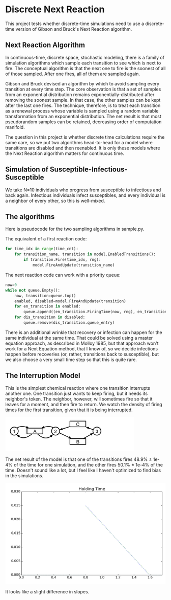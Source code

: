 # Discrete Next Reaction

This project tests whether discrete-time simulations need to
use a discrete-time version of Gibson and Bruck's Next Reaction algorithm.

## Next Reaction Algorithm

In continuous-time, discrete space, stochastic modeling, there
is a family of simulation algorithms which sample each transition
to see which is next to fire. The conceptual algorithm is that the next one
to fire is the soonest of all of those sampled. After one fires, all
of them are sampled again.

Gibson and Bruck devised an algorithm by which to avoid sampling every
transition at every time step. The core observation is that a
set of samples from an exponential distribution remains exponentially-distributed
after removing the soonest sample. In that case, the other samples
can be kept after the last one fires. The technique, therefore,
is to treat each transition as a renewal process whose variable is sampled
using a random variable transformation from an exponential distribution.
The net result is that most pseudorandom samples can be retained,
decreasing order of computation manifold.

The question in this project is whether discrete time calculations
require the same care, so we put two algorithms head-to-head 
for a model where transitions are disabled and then reenabled.
It is only these models where the Next Reaction algorithm matters
for continuous time.

## Simulation of Susceptible-Infectious-Susceptible

We take N=10 individuals who progress from susceptible to
infectious and back again. Infectious individuals infect susceptibles,
and every individual is a neighbor of every other, so this is well-mixed.


## The algorithms

Here is pseudocode for the two sampling algorithms in sample.py.

The equivalent of a first reaction code:

```Python
for time_idx in range(time_cnt):
    for transition_name, transition in model.EnabledTransitions():
        if transition.Fire(time_idx, rng):
            model.FireAndUpdate(transition_name)
```

The next reaction code can work with a priority queue:

```Python
now=0
while not queue.Empty():
    now, transition=queue.top()
    enabled, disabled=model.FireAndUpdate(transition)
    for en_transition in enabled:
    	queue.append((en_transition.FiringTime(now, rng), en_transition))
    for dis_transition in disabled:
    	queue.remove(dis_transition.queue_entry)
```

There is an additional wrinkle that recovery or infection can
happen for the same individual at the same time. That could be solved
using a master equation approach, as described in Molloy 1985, but
that approach won't work for a Next Equation method, that I know of,
so we decide infections happen before recoveries (or, rather, transitions
back to susceptible), but we also choose a very small time step so
that this is quite rare.

## The Interruption Model

This is the simplest chemical reaction where one transition interrupts
another one. One transition just wants to keep firing, but it needs
its neighbor's token. The neighbor, however, will sometimes fire
so that it leaves for a moment, and then fire to return. We watch
the density of firing times for the first transition, given that
it is being interrupted.

![Interrupter model has three places, three transitions](interrupter.png)

The net result of the model is that one of the transitions fires
48.9% ± 1e-4% of the time for one simulation, and the other fires 50.1%
± 1e-4% of the time. Doesn't sound like a lot, but I feel like I haven't
optimized to find bias in the simulations.

![Holding time for the same transition in two simulations](interrupt5.png)

It looks like a slight difference in slopes.
